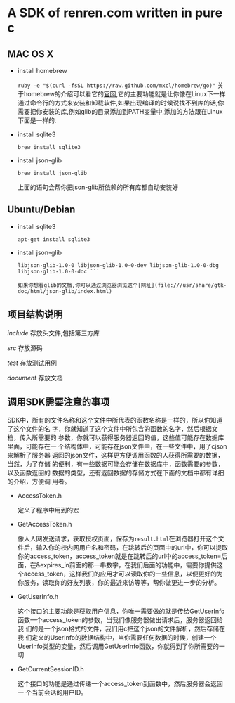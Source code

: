 A SDK of renren.com written in pure c
===

MAC OS X
-------

* install homebrew

  ```ruby -e "$(curl -fsSL https://raw.github.com/mxcl/homebrew/go)"```
  关于homebrew的介绍可以看它的[官网](mxcl.github.io/homebrew/),它的主要功能就是让你像在Linux下一样
  通过命令行的方式来安装和卸载软件,如果出现编译的时候说找不到库的话,你
  需要把你安装的库,例如glib的目录添加到PATH变量中,添加的方法跟在Linux
  下面是一样的.

* install sqlite3

  ```brew install sqlite3```
  
* install json-glib

  ```brew install json-glib```

  上面的语句会帮你把json-glib所依赖的所有库都自动安装好
  
Ubuntu/Debian
---------

* install sqlite3

  ```apt-get install sqlite3```

* install json-glib

  ```apt-get install build-essential libjson0 libjson0-dev libjson0-dbg
  libjson-glib-1.0-0 libjson-glib-1.0-0-dev libjson-glib-1.0-0-dbg
  libjson-glib-1.0-0-doc ```

  如果你想看glib的文档,你可以通过浏览器浏览这个[网址](file:///usr/share/gtk-doc/html/json-glib/index.html)

项目结构说明
------------

*include* 存放头文件,包括第三方库

*src* 存放源码

*test* 存放测试用例

*document* 存放文档

调用SDK需要注意的事项
-----------

  SDK中，所有的文件名称和这个文件中所代表的函数名称是一样的，所以你知道了这个文件的名
字，你就知道了这个文件中所包含的函数的名字，然后根据文档，传入所需要的
参数，你就可以获得服务器返回的值，这些值可能存在数据库里面，可能存在一
个结构体中，可能存在json文件中，在一些文件中，用了cjson来解析了服务器
返回的json文件，这样更方便调用函数的人获得所需要的数据，当然，为了存储
的便利，有一些数据可能会存储在数据库中，函数需要的参数，以及函数返回的
数据的类型，还有返回数据的存储方式在下面的文档中都有详细的介绍，方便调
用者。

* AccessToken.h

  定义了程序中用到的宏
  
* GetAccessToken.h

  像人人网发送请求，获取授权页面，保存为`result.html`在浏览器打开这个文件后，输入你的校内网用户名和密码，在跳转后的页面中的url中，你可以提取你的access_token，access_token就是在跳转后的url中的access_token=后面，在&expires_in前面的那一串数字，在我们后面的功能中，需要你提供这个access_token，这样我们的应用才可以读取你的一些信息，以便更好的为你服务，读取你的好友列表，你的最近来访等等，帮你做更进一步的分析。
  
* GetUserInfo.h

  这个接口的主要功能是获取用户信息，你唯一需要做的就是传给GetUserInfo
  函数一个access_token的参数，当我们像服务器做出请求后，服务器返回给我
  们的是一个json格式的文件，我们用c把这个json的文件解析，然后存储在我
  们定义的UserInfo的数据结构中，当你需要任何数据的时候，创建一个
  UserInfo类型的变量，然后调用GetUserInfo函数，你就得到了你所需要的一
  切

* GetCurrentSessionID.h

  这个接口的功能是通过传递一个access_token到函数中，然后服务器会返回一
  个当前会话的用户ID。